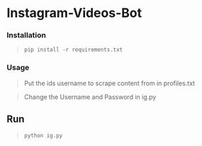 # Instagram-Videos-Bot
### Installation
> ```pip install -r requirements.txt```
### Usage
> Put the ids username to scrape content from in profiles.txt

> Change the Username and Password in ig.py
## Run
> `python ig.py`
